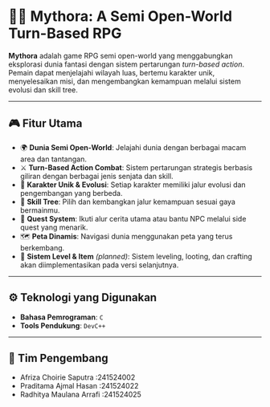 # 🧝‍♂️ Mythora: A Semi Open-World Turn-Based RPG

**Mythora** adalah game RPG semi open-world yang menggabungkan eksplorasi dunia fantasi dengan sistem pertarungan *turn-based action*. Pemain dapat menjelajahi wilayah luas, bertemu karakter unik, menyelesaikan misi, dan mengembangkan kemampuan melalui sistem evolusi dan skill tree.

---

## 🎮 Fitur Utama

- 🌍 **Dunia Semi Open-World**: Jelajahi dunia dengan berbagai macam area dan tantangan.
- ⚔️ **Turn-Based Action Combat**: Sistem pertarungan strategis berbasis giliran dengan berbagai jenis senjata dan skill.
- 👥 **Karakter Unik & Evolusi**: Setiap karakter memiliki jalur evolusi dan pengembangan yang berbeda.
- 🌱 **Skill Tree**: Pilih dan kembangkan jalur kemampuan sesuai gaya bermainmu.
- 📜 **Quest System**: Ikuti alur cerita utama atau bantu NPC melalui side quest yang menarik.
- 🗺️ **Peta Dinamis**: Navigasi dunia menggunakan peta yang terus berkembang.
- 🎯 **Sistem Level & Item** *(planned)*: Sistem leveling, looting, dan crafting akan diimplementasikan pada versi selanjutnya.

---

## ⚙️ Teknologi yang Digunakan

- **Bahasa Pemrograman**: `C`
- **Tools Pendukung**: `DevC++`

---

## 👤 Tim Pengembang 
- Afriza Choirie Saputra    :241524002
- Praditama Ajmal Hasan     :241524022
- Radhitya Maulana Arrafi   :241524025
